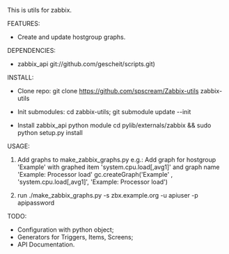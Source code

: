 This is utils for zabbix.

FEATURES:
 - Create and update hostgroup graphs.

DEPENDENCIES:

- zabbix_api git://github.com/gescheit/scripts.git)

INSTALL:

- Clone repo:
  git clone https://github.com/spscream/Zabbix-utils zabbix-utils

- Init submodules:
  cd zabbix-utils; git submodule update --init

- Install zabbix_api python module
  cd pylib/externals/zabbix && sudo python setup.py install

USAGE:

1) Add graphs to make_zabbix_graphs.py
 e.g.:
 Add graph for hostgroup 'Example' with graphed item 'system.cpu.load[,avg1]' and graph name 'Example: Processor load'
    gc.createGraph('Example' , 'system.cpu.load[,avg1]', 'Example: Processor load')

2) run ./make_zabbix_graphs.py -s zbx.example.org -u apiuser -p apipassword

TODO:
 - Configuration with python object;
 - Generators for Triggers, Items, Screens;
 - API Documentation.
